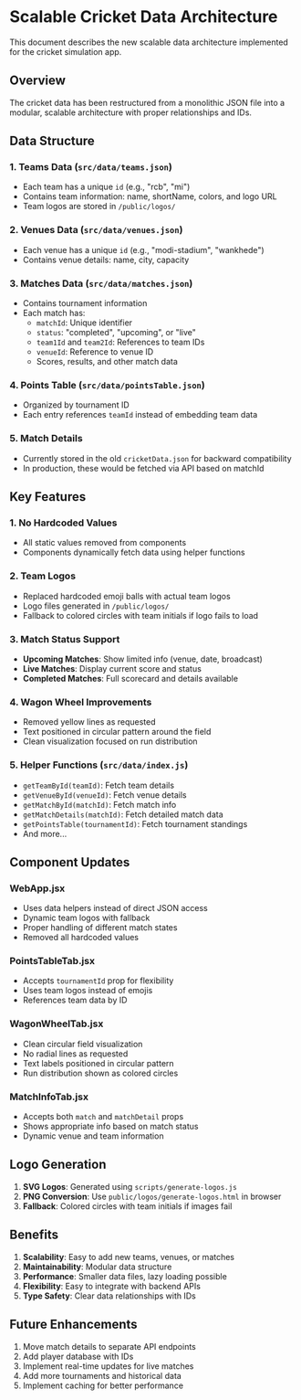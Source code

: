 # Scalable Cricket Data Architecture

This document describes the new scalable data architecture implemented for the cricket simulation app.

## Overview

The cricket data has been restructured from a monolithic JSON file into a modular, scalable architecture with proper relationships and IDs.

## Data Structure

### 1. Teams Data (`src/data/teams.json`)
- Each team has a unique `id` (e.g., "rcb", "mi")
- Contains team information: name, shortName, colors, and logo URL
- Team logos are stored in `/public/logos/`

### 2. Venues Data (`src/data/venues.json`)
- Each venue has a unique `id` (e.g., "modi-stadium", "wankhede")
- Contains venue details: name, city, capacity

### 3. Matches Data (`src/data/matches.json`)
- Contains tournament information
- Each match has:
  - `matchId`: Unique identifier
  - `status`: "completed", "upcoming", or "live"
  - `team1Id` and `team2Id`: References to team IDs
  - `venueId`: Reference to venue ID
  - Scores, results, and other match data

### 4. Points Table (`src/data/pointsTable.json`)
- Organized by tournament ID
- Each entry references `teamId` instead of embedding team data

### 5. Match Details
- Currently stored in the old `cricketData.json` for backward compatibility
- In production, these would be fetched via API based on matchId

## Key Features

### 1. **No Hardcoded Values**
- All static values removed from components
- Components dynamically fetch data using helper functions

### 2. **Team Logos**
- Replaced hardcoded emoji balls with actual team logos
- Logo files generated in `/public/logos/`
- Fallback to colored circles with team initials if logo fails to load

### 3. **Match Status Support**
- **Upcoming Matches**: Show limited info (venue, date, broadcast)
- **Live Matches**: Display current score and status
- **Completed Matches**: Full scorecard and details available

### 4. **Wagon Wheel Improvements**
- Removed yellow lines as requested
- Text positioned in circular pattern around the field
- Clean visualization focused on run distribution

### 5. **Helper Functions** (`src/data/index.js`)
- `getTeamById(teamId)`: Fetch team details
- `getVenueById(venueId)`: Fetch venue details
- `getMatchById(matchId)`: Fetch match info
- `getMatchDetails(matchId)`: Fetch detailed match data
- `getPointsTable(tournamentId)`: Fetch tournament standings
- And more...

## Component Updates

### WebApp.jsx
- Uses data helpers instead of direct JSON access
- Dynamic team logos with fallback
- Proper handling of different match states
- Removed all hardcoded values

### PointsTableTab.jsx
- Accepts `tournamentId` prop for flexibility
- Uses team logos instead of emojis
- References team data by ID

### WagonWheelTab.jsx
- Clean circular field visualization
- No radial lines as requested
- Text labels positioned in circular pattern
- Run distribution shown as colored circles

### MatchInfoTab.jsx
- Accepts both `match` and `matchDetail` props
- Shows appropriate info based on match status
- Dynamic venue and team information

## Logo Generation

1. **SVG Logos**: Generated using `scripts/generate-logos.js`
2. **PNG Conversion**: Use `public/logos/generate-logos.html` in browser
3. **Fallback**: Colored circles with team initials if images fail

## Benefits

1. **Scalability**: Easy to add new teams, venues, or matches
2. **Maintainability**: Modular data structure
3. **Performance**: Smaller data files, lazy loading possible
4. **Flexibility**: Easy to integrate with backend APIs
5. **Type Safety**: Clear data relationships with IDs

## Future Enhancements

1. Move match details to separate API endpoints
2. Add player database with IDs
3. Implement real-time updates for live matches
4. Add more tournaments and historical data
5. Implement caching for better performance

